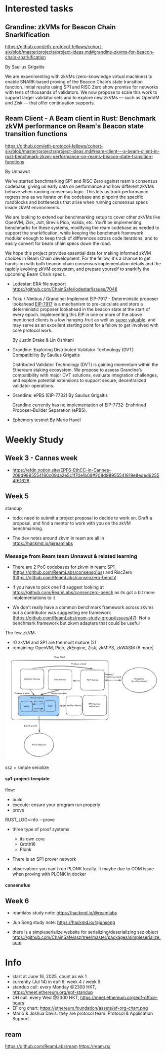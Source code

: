 # Interested tasks

## Grandine: zkVMs for Beacon Chain Snarkification
https://github.com/eth-protocol-fellows/cohort-six/blob/master/projects/project-ideas.md#grandine-zkvms-for-beacon-chain-snarkification

By Saulius Grigaitis

We are experimenting with zkVMs (zero-knowledge virtual machines) to enable SNARK-based proving of the Beacon Chain’s state transition function. Initial results using SP1 and RISC Zero show promise for networks with tens of thousands of validators. We now propose to scale this work to support larger validator sets and to explore new zkVMs — such as OpenVM and Zisk — that offer continuation supports.

## Ream Client - A Beam client in Rust: Benchmark zkVM performance on Ream's Beacon state transition functions

https://github.com/eth-protocol-fellows/cohort-six/blob/master/projects/project-ideas.md#ream-client---a-beam-client-in-rust-benchmark-zkvm-performance-on-reams-beacon-state-transition-functions

By Unnawut

We've started benchmarking SP1 and RISC Zero against ream's consensus codebase, giving us early data on performance and how different zkVMs behave when running consensus logic. This lets us track performance regressions as we iterate on the codebase and pinpoint the specific roadblocks and bottlenecks that arise when running consensus specs inside zkVM environments.

We are looking to extend our benchmarking setup to cover other zkVMs like OpenVM, Zisk, Jolt, Brevis Pico, Valida, etc. You'll be implementing benchmarks for these systems, modifying the ream codebase as needed to support the snarkification, while keeping the benchmark framework modular enough to keep track of differences across code iterations, and to easily convert for beam chain specs down the road.

We hope this project provides essential data for making informed zkVM choices in Beam Chain development. For the fellow, it's a chance to get hands-on with both beacon chain consensus implementation details and the rapidly evolving zkVM ecosystem, and prepare yourself to snarkify the upcoming Beam Chain specs.

- Lodestar: ERA file support
  https://github.com/ChainSafe/lodestar/issues/7048

- Teku / Nimbus / Grandine: Implement EIP-7917 - Deterministic proposer lookahead
  [EIP-7917](https://eips.ethereum.org/EIPS/eip-7917) is a mechanism to pre-calculate and store a deterministic proposer lookahead in the beacon state at the start of every epoch. Implementing this EIP in one or more of the above mentioned clients is a low hanging-fruit as well as [super valuable](https://hackmd.io/@linoscope/eip-7917-from-preconf-protocol), and may serve as an excellent starting point for a fellow to get involved with core protocol work.

  By Justin Drake & Lin Oshitani

- Grandine: Exploring Distributed Validator Technology (DVT) Compatibility
  By Saulius Grigaitis

  Distributed Validator Technology (DVT) is gaining momentum within the Ethereum staking ecosystem. We propose to assess Grandine’s compatibility with major DVT solutions, evaluate integration challenges, and explore potential extensions to support secure, decentralized validator operations.

- Grandine: ePBS (EIP-7732)
  By Saulius Grigaitis

  Grandine currently has no implementation of EIP-7732: Enshrined Proposer-Builder Separation (ePBS).

- Ephemery testnet
  By Mario Havel

# Weekly Study

## Week 3 - Cannes week

- https://efdn.notion.site/EPF6-EthCC-in-Cannes-208d9895554180c09da2e5c1f70e1b09#208d98955541819e8eded62554f61628

## Week 5
standup
  - todo: need to submit a project proposal to decide to work on. Draft a proposal, and find a mentor to work with you on the zkVM benchmarking.

- The dev notes around zkvm in ream are all in https://hackmd.io/@reamlabs

### Message from Ream team Unnawut & related learning

- There are 2 PoC codebases for zkvm in ream: SP1 (https://github.com/ReamLabs/consensp1us) and RiscZero (https://github.com/ReamLabs/consenzero-bench).

- If you have to pick one I'd suggest looking at https://github.com/ReamLabs/consenzero-bench as its got a bit more implementations to it

- We don't really have a common benchmark framework across zkvms but a contributor was suggesting ere framework (https://github.com/ReamLabs/ream-study-group/issues/47). Not a benchmark framework but zkvm adapters that could be useful

The few zkVM:
- r0 zkVM and SP1 are the most mature (2)
- remaining: OpenVM, Pico, zkEngine, Zisk, zkMIPS, zkWASM (6 more)

![rough architecture of a ream client with prover service](./asset/01-rough-rt-proving.png)

ssz = simple serialize

#### sp1-project-template

flow:
- build
- execute: ensure your program run properly
- prove

RUST_LOG=info <release-binary> --prove

- three type of proof systems
  - its own core
  - Groth16
  - Plonk

- There is an SP1 prover network
- observation: you can't run PLONK locally. It maybe due to OOM issue when proving with PLONK in docker

#### consens1us

## Week 6
- reamlabs study note: https://hackmd.io/@reamlabs
- Jun Song study note: https://hackmd.io/@junsong

- there is a simpleserialize website for serializing/deserializing ssz object
  https://github.com/ChainSafe/ssz/tree/master/packages/simpleserialize.com

# Info
- start at June 16, 2025, count as wk 1
- currently (Jul 14) in epf-6: week 4 / week 5
- standup call: every Monday @2300 HKT, https://meet.ethereum.org/epf-standup
- OH call: every Wed @2300 HKT, https://meet.ethereum.org/epf-office-hours
- EF org chart: https://ethereum.foundation/assets/ef-org-chart.png
- Mario & Joshua Davis: they are protocol team: Protocol & Application Support

## ream

https://github.com/ReamLabs/ream
https://ream.rs/
